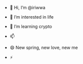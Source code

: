 - 👋 Hi, I’m @iriwwa
- 👀 I’m interested in life
- 🌱 I’m learning crypto
  
- 📫 
- 😄 New spring, new love, new me
- ⚡

<!---
iriwwa/iriwwa is a ✨ special ✨ repository because its `README.md` (this file) appears on your GitHub profile.
You can click the Preview link to take a look at your changes.
--->
